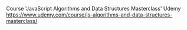 Course 'JavaScript Algorithms and Data Structures Masterclass' Udemy
https://www.udemy.com/course/js-algorithms-and-data-structures-masterclass/